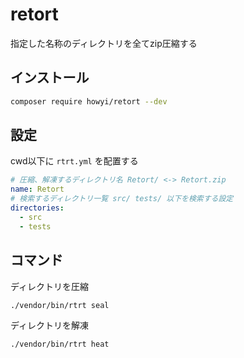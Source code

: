 # retort
指定した名称のディレクトリを全てzip圧縮する

## インストール
```bash
composer require howyi/retort --dev
```


## 設定

cwd以下に `rtrt.yml` を配置する
```yaml
# 圧縮、解凍するディレクトリ名 Retort/ <-> Retort.zip
name: Retort
# 検索するディレクトリ一覧 src/ tests/ 以下を検索する設定
directories:
  - src
  - tests
```

## コマンド
ディレクトリを圧縮
```bash
./vendor/bin/rtrt seal
```
ディレクトリを解凍
```bash
./vendor/bin/rtrt heat
```
